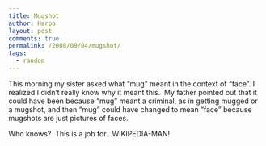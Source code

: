 ```yaml
---
title: Mugshot
author: Harpo
layout: post
comments: true
permalink: /2008/09/04/mugshot/
tags:
  - random
---
```

This morning my sister asked what &#8220;mug&#8221; meant in the context of &#8220;face&#8221;. I realized I didn&#8217;t really know why it meant this.  My father pointed out that it could have been because &#8220;mug&#8221; meant a criminal, as in getting mugged or a mugshot, and then &#8220;mug&#8221; could have changed to mean &#8220;face&#8221; because mugshots are just pictures of faces.

Who knows?  This is a job for&#8230;WIKIPEDIA-MAN!